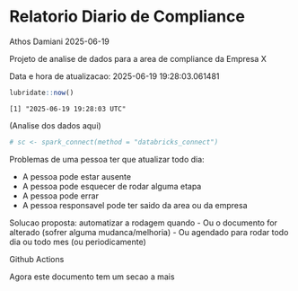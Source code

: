 # Relatorio Diario de Compliance
Athos Damiani
2025-06-19

Projeto de analise de dados para a area de compliance da Empresa X

Data e hora de atualizacao: 2025-06-19 19:28:03.061481

``` r
lubridate::now()
```

    [1] "2025-06-19 19:28:03 UTC"

(Analise dos dados aqui)

``` r
# sc <- spark_connect(method = "databricks_connect")
```

Problemas de uma pessoa ter que atualizar todo dia:

-   A pessoa pode estar ausente
-   A pessoa pode esquecer de rodar alguma etapa
-   A pessoa pode errar
-   A pessoa responsavel pode ter saido da area ou da empresa

Solucao proposta: automatizar a rodagem quando - Ou o documento for
alterado (sofrer alguma mudanca/melhoria) - Ou agendado para rodar todo
dia ou todo mes (ou periodicamente)

Github Actions

Agora este documento tem um secao a mais
